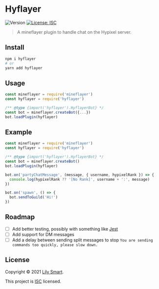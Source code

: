 # Hyflayer

![Version](https://img.shields.io/github/package-json/v/itsneyoa/hyflayer?style=for-the-badge)
[![License: ISC](https://img.shields.io/github/license/itsneyoa/hyflayer?style=for-the-badge)](https://github.com/itsneyoa/hyflayer/blob/master/LICENSE)

> A mineflayer plugin to handle chat on the Hypixel server.

## Install

```sh
npm i hyflayer
# or
yarn add hyflayer
```

## Usage

```js
const mineflayer = require('mineflayer')
const hyflayer = require('hyflayer')

/** @type {import('hyflayer').HyflayerBot} */
const bot = mineflayer.createBot({...})
bot.loadPlugin(hyflayer)
```

## Example

```js
const mineflayer = require('mineflayer')
const hyflayer = require('hyflayer')

/** @type {import('hyflayer').HyflayerBot} */
const bot = mineflayer.createBot()
bot.loadPlugin(hyflayer)

bot.on('partyChatMessage', (message, { username, hypixelRank }) => {
  console.log(hypixelRank ?? '[No Rank]', username + ':', message)
})

bot.on('spawn', () => {
  bot.sendToGuild('Hi!')
})
```

## Roadmap

- [ ] Add better testing, possibly with something like [Jest](https://jestjs.io)
- [ ] Add support for DM messages
- [ ] Add a delay between sending split messages to stop `You are sending commands too quickly, please slow down.`

## License

Copyright © 2021 [Lily Smart](https://www.neyoa.me).

This project is [ISC](https://github.com/itsneyoa/hyflayer/blob/master/LICENSE) licensed.
